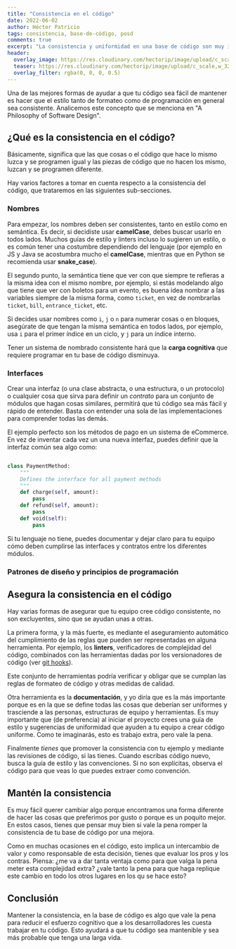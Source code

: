 ```yaml
---
title: "Consistencia en el código"
date: 2022-06-02
author: Héctor Patricio
tags: consistencia, base-de-código, posd
comments: true
excerpt: "La consistencia y uniformidad en una base de código son muy importantes, en este artículo veremos cómo podemos lograrlo y en qué cosas debes poner atención."
header:
  overlay_image: https://res.cloudinary.com/hectorip/image/upload/c_scale,w_1280/v1654205989/joshua-dow-E17e1LZV0dg-unsplash_toh95b.jpg
  teaser: https://res.cloudinary.com/hectorip/image/upload/c_scale,w_320/v1654205989/joshua-dow-E17e1LZV0dg-unsplash_toh95b.jpg
  overlay_filter: rgba(0, 0, 0, 0.5)
---
```


Una de las mejores formas de ayudar a que tu código sea fácil de mantener es hacer que el estilo tanto de formateo como de programación en general sea consistente. Analicemos este concepto que se menciona en "A Philosophy of Software Design".

## ¿Qué es la consistencia en el código?

Básicamente, significa que las que cosas o el código que hace lo mismo luzca y se programen igual y las piezas de código que no hacen los mismo, luzcan y se programen diferente.

Hay varios factores a tomar en cuenta respecto a la consistencia del código, que trataremos en las siguientes sub-secciones.

### Nombres

Para empezar, los nombres deben ser consistentes, tanto en estilo como en semántica. Es decir, si decidiste usar **camelCase**, debes buscar usarlo en todos lados. Muchos guías de estilo y linters incluso lo sugieren un estilo, o es común tener una costumbre dependiendo del lenguaje (por ejemplo en JS y Java se acostumbra mucho el **camelCase**, mientras que en Python se recomienda usar **snake_case**).

El segundo punto, la semántica tiene que ver con que siempre te refieras a la misma idea con el mismo nombre, por ejemplo, si estás modelando algo que tiene que ver con boletos para un evento, es buena idea nombrar a las variables siempre de la misma forma, como `ticket`, en vez de nombrarlas `ticket`, `bill`, `entrance_ticket`, etc.

Si decides usar nombres como `i`, `j` o `n` para numerar cosas o en bloques, asegúrate de que tengan la misma semántica en todos lados, por ejemplo, usa `i` para el primer índice en un ciclo, y `j` para un índice interno.

Tener un sistema de nombrado consistente hará que la **carga cognitiva** que requiere programar en tu base de código disminuya.

### Interfaces

Crear una interfaz (o una clase abstracta, o una estructura, o un protocolo) o cualquier cosa que sirva para definir un _contrato_ para un conjunto de módulos que hagan cosas similares, permitirá que tú código sea más fácil y rápido de entender. Basta con entender una sola de las implementaciones para comprender todas las demás.

El ejemplo perfecto son los métodos de pago en un sistema de eCommerce. En vez de inventar cada vez un una nueva interfaz, puedes definir que la interfaz común sea algo como:

```python

class PaymentMethod:
    """
    Defines the interface for all payment methods
    """
    def charge(self, amount):
        pass
    def refund(self, amount):
        pass
    def void(self):
        pass

```

Si tu lenguaje no tiene, puedes documentar y dejar claro para tu equipo cómo deben cumplirse las interfaces y contratos entre los diferentes módulos.

### Patrones de diseño y principios de programación

## Asegura la consistencia en el código

Hay varias formas de asegurar que tu equipo cree código consistente, no son excluyentes, sino que se ayudan unas a otras.

La primera forma, y la más fuerte, es mediante el aseguramiento automático del cumplimiento de las reglas que pueden ser representadas en alguna herramienta. Por ejemplo, los **linters**, verificadores de complejidad del código, combinados con las herramientas dadas por los versionadores de código (ver [git hooks](https://git-scm.com/book/en/v2/Customizing-Git-Git-Hooks)).

Este conjunto de herramientas podría verificar y obligar que se cumplan las reglas de formateo de código y otras medidas de calidad.

Otra herramienta es la **documentación**, y yo diría que es la más importante porque es en la que se define todas las cosas que deberían ser uniformes y trasciende a las personas, estructuras de equipo y herramientas. Es muy importante que (de preferencia) al iniciar el proyecto crees una guía de estilo y sugerencias de uniformidad que ayuden a tu equipo a crear código uniforme. Como te imaginarás, esto es trabajo extra, pero vale la pena.

Finalmente _tienes_ que promover la consistencia con tu ejemplo y mediante las revisiones de código, si las tienes. Cuando escribas código nuevo, busca la guía de estilo y las convenciones. Si no son explícitas, observa el código para que veas lo que puedes extraer como convención.

## Mantén la consistencia

Es muy fácil querer cambiar algo porque encontramos una forma diferente de hacer las cosas que preferimos por gusto o porque es un poquito mejor. En estos casos, tienes que pensar muy bien si vale la pena romper la consistencia de tu base de código por una mejora.

Como en muchas ocasiones en el código, esto implica un intercambio de valor y como responsable de esta decisión, tienes que evaluar los pros y los contras. Piensa: ¿me va a dar tanta ventaja como para que valga la pena meter esta complejidad extra? ¿vale tanto la pena para que haga replique este cambio en todo los otros lugares en los qu se hace esto?

## Conclusión

Mantener la consistencia, en la base de código es algo que vale la pena para reducir el esfuerzo cognitivo que a los desarrolladores les cuesta trabajar en tu código. Esto ayudará a que tu código sea mantenible y sea más probable que tenga una larga vida.
